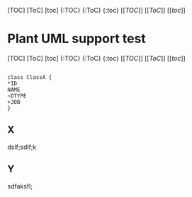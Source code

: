 [TOC]
[ToC]
[toc]
{:TOC}
{:ToC}
{:toc}
[[_TOC_]]
[[_ToC_]]
[[_toc_]]

# Plant UML support test

[TOC]
[ToC]
[toc]
{:TOC}
{:ToC}
{:toc}
[[_TOC_]]
[[_ToC_]]
[[_toc_]]

```plantuml

class ClassA {
*ID
NAME
~DTYPE
+JOB
}

```

## X
dslf;sdlf;k
## Y
sdfaksfl;
